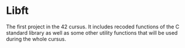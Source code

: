 # Libft
The first project in the 42 cursus. It includes recoded functions of the C standard library as well as some other utility functions that will be used during the whole cursus.
